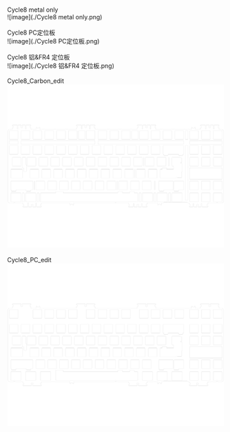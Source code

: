 <br/>Cycle8 metal only<br/>![image](./Cycle8 metal only.png)<br/>
<br/>Cycle8 PC定位板<br/>![image](./Cycle8 PC定位板.png)<br/>
<br/>Cycle8 铝&FR4 定位板<br/>![image](./Cycle8 铝&FR4 定位板.png)<br/>
<br/>Cycle8_Carbon_edit<br/>![image](./Cycle8_Carbon_edit.png)<br/>
<br/>Cycle8_PC_edit<br/>![image](./Cycle8_PC_edit.png)<br/>
